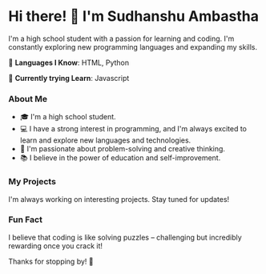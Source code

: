 # Hi there! 👋 I'm Sudhanshu Ambastha

I'm a high school student with a passion for learning and coding. I'm constantly exploring new programming languages and expanding my skills. 

🌱 **Languages I Know**: HTML, Python

🌱 **Currently trying Learn**: Javascript

### About Me

- 🎓 I'm a high school student.
- 💻 I have a strong interest in programming, and I'm always excited to learn and explore new languages and technologies.
- 🧠 I'm passionate about problem-solving and creative thinking.
- 📚 I believe in the power of education and self-improvement.

### My Projects

I'm always working on interesting projects. Stay tuned for updates!

### Fun Fact

I believe that coding is like solving puzzles – challenging but incredibly rewarding once you crack it!

Thanks for stopping by! 🚀

